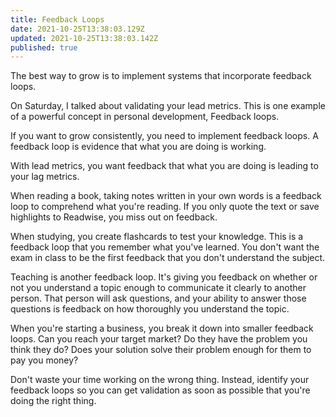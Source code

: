 ```yaml
---
title: Feedback Loops
date: 2021-10-25T13:38:03.129Z
updated: 2021-10-25T13:38:03.142Z
published: true
---
```

The best way to grow is to implement systems that incorporate feedback loops.

On Saturday, I talked about validating your lead metrics. This is one example of a powerful concept in personal development, Feedback loops.

If you want to grow consistently, you need to implement feedback loops. A feedback loop is evidence that what you are doing is working.

With lead metrics, you want feedback that what you are doing is leading to your lag metrics.

When reading a book, taking notes written in your own words is a feedback loop to comprehend what you're reading. If you only quote the text or save highlights to Readwise, you miss out on feedback.

When studying, you create flashcards to test your knowledge. This is a feedback loop that you remember what you've learned. You don't want the exam in class to be the first feedback that you don't understand the subject.

Teaching is another feedback loop. It's giving you feedback on whether or not you understand a topic enough to communicate it clearly to another person. That person will ask questions, and your ability to answer those questions is feedback on how thoroughly you understand the topic.

When you're starting a business, you break it down into smaller feedback loops. Can you reach your target market? Do they have the problem you think they do? Does your solution solve their problem enough for them to pay you money?

Don't waste your time working on the wrong thing. Instead, identify your feedback loops so you can get validation as soon as possible that you're doing the right thing.